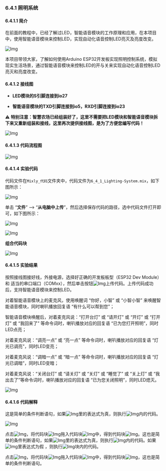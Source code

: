 ### 6.4.1 照明系统

#### 6.4.1.1 简介

在前面的教程中，已经了解过LED，智能语音模块的工作原理和应用，在本项目中，使用智能语音模块来控制LED，实现自动化语音控制LED亮灭及亮度改变。

![Img](../media/cout1.png)

本项目带领大家，了解如何使用Arduino ESP32开发板实现照明控制系统，模拟现实生活场景，通过智能语音模块来控制LED的开与关来实现自动化语音控制LED亮灭和亮度改变。

#### 6.4.1.2 接线图

- **LED模块的S引脚连接到io27**

- **智能语音模块的TXD引脚连接到io5，RXD引脚连接到io23**

⚠️ **特别注意：智慧农场已经组装好了，这里不需要把LED模块和智能语音模块拆下来又重新组装和接线，这里再次提供接线图，是为了方便您编写代码！**

![Img](../media/couj13.png)

#### 6.4.1.3 代码流程图

![Img](../media/flo1.png)

#### 6.4.1.4 实验代码

代码文件在`Mixly_代码`文件夹中，代码文件为`6_4_1_Lighting-System.mix`，如下图所示：

![Img](../media/acouj-024.png)

单击 “**文件**” --> “**从电脑中上传**”，然后选择保存代码的路径，选中代码文件打开即可，如下图所示：

![Img](../media/acouj-00.png)

![Img](../media/acouj-024-1.png)

**组合代码块**

![Img](../media/Mixly-code23.png)

#### 6.4.1.5 实验结果

按照接线图接好线，外接电源，选择好正确的开发板板型（ESP32 Dev Module）和 适当的串口端口（COMxx），然后单击按钮![Img](../media/upload2.png)上传代码。上传代码成功后，支持智能语音模块来控制LED。

对着智能语音模块上的麦克风，使用唤醒词 “你好，小智” 或 “小智小智” 来唤醒智能语音模块，同时喇叭播放回复语 “有什么可以帮到您”；

智能语音模块唤醒后，对着麦克风说：“打开台灯” 或 “请开灯” 或 “开灯” 或 “打开灯” 或 “我回来了” 等命令词时，喇叭播放对应的回复语 “已为您打开照明”，同时LED点亮；

对着麦克风说：“调亮一点” 或 “亮一点” 等命令词时，喇叭播放对应的回复语 “灯光已调亮”，同时LED变亮；

对着麦克风说：“调暗一点” 或 “暗一点” 等命令词时，喇叭播放对应的回复语 “灯光已调暗”，同时LED变暗；

对着麦克风说：“关闭台灯” 或 “请关灯” 或 “关灯” 或 “睡觉了” 或 “关上灯” 或 “我出去了”等命令词时，喇叭播放对应的回复语 “已为您关闭照明”，同时LED熄灭。

![Img](../media/Lighting-System.gif)
  
#### 6.4.1.6 代码解释

这是简单的条件判断语句，如果![Img](../media/ab7-5.png)里的表达式为真，则执行![Img](../media/ab7-6.png)内的代码。

![Img](../media/ab7-4.png)

点击![Img](../media/ab7-7.png)，将代码块![Img](../media/ab7-8.png)拖入代码块![Img](../media/ab7-9.png)中，得到代码块![Img](../media/ab7-10.png)。这也是简单的条件判断语句，如果![Img](../media/ab7-5.png)里的表达式为真，则执行![Img](../media/ab7-6.png)内的代码。如果![Img](../media/ab7-5.png)里表达式为假 ，则执行![Img](../media/ab7-11.png)块内的代码。

点击![Img](../media/ab7-7.png)，将代码块![Img](../media/ab7-12.png)拖入代码块![Img](../media/ab7-9.png)中，得到代码块![Img](../media/ab7-13.png)，这也是简单的条件判断语句。